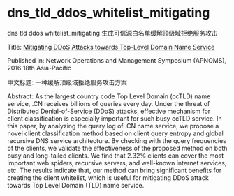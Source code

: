 # dns_tld_ddos_whitelist_mitigating
dns tld ddos whitelist_mitigating  生成可信源白名单缓解顶级域拒绝服务攻击

Title: [Mitigating DDoS Attacks towards Top-Level Domain Name Service](http://ieeexplore.ieee.org/document/7737252/)

Published in: Network Operations and Management Symposium (APNOMS), 2016 18th Asia-Pacific

中文标题: 一种缓解顶级域拒绝服务攻击方案

Abstract: As the largest country code Top Level Domain (ccTLD) name service, .CN receives billions of queries every day. Under the threat of Distributed Denial-of-Service (DDoS) attacks, effective mechanism for client classification is especially important for such busy ccTLD service. In this paper, by analyzing the query log of .CN name service, we propose a novel client classification method based on client query entropy and global recursive DNS service architecture. By checking with the query frequencies of the clients, we validate the effectiveness of the proposed method on both busy and long-tailed clients. We find that 2.32% clients can cover the most important web spiders, recursive servers, and well-known internet services, etc. The results indicate that, our method can bring significant benefits for creating the client whitelist, which is useful for mitigating DDoS attack towards Top Level Domain (TLD) name service.
